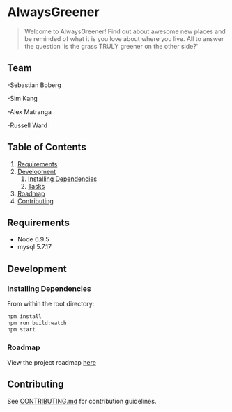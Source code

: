 # AlwaysGreener

> Welcome to AlwaysGreener! Find out about awesome new places and be reminded of what it is you love about where you live. All to answer the question 'is the grass TRULY greener on the other side?'


## Team

-Sebastian Boberg

-Sim Kang

-Alex Matranga

-Russell Ward


## Table of Contents

1. [Requirements](#requirements)
1. [Development](#development)
    1. [Installing Dependencies](#installing-dependencies)
    1. [Tasks](#tasks)
1. [Roadmap](#roadmap)
1. [Contributing](#contributing)


## Requirements

- Node 6.9.5
- mysql 5.7.17


## Development

### Installing Dependencies

From within the root directory:

```sh
npm install
npm run build:watch
npm start
```


### Roadmap

View the project roadmap [here](AppPlan.md)


## Contributing

See [CONTRIBUTING.md](CONTRIBUTING.md) for contribution guidelines.